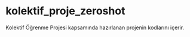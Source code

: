 # kolektif_proje_zeroshot
Kolektif Öğrenme Projesi kapsamında hazırlanan projenin kodlarını içerir. 
